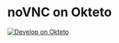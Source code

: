 # noVNC on Okteto
[![Develop on Okteto](https://okteto.com/develop-okteto.svg)](https://cloud.okteto.com/deploy?repository=https://github.com/perry-xd/moivnc)

